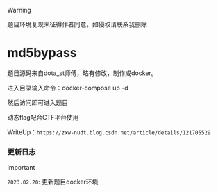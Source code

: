 > [!WARNING]
>
> 题目环境复现未征得作者同意，如侵权请联系我删除



# md5bypass

题目源码来自dota_st师傅，略有修改，制作成docker。

进入目录输入命令：docker-compose up -d

然后访问即可进入题目

动态flag配合CTF平台使用

WriteUp：`https://zxw-nudt.blog.csdn.net/article/details/121705529`



### 更新日志

> [!IMPORTANT]
>
> `2023.02.20`: 更新题目docker环境
